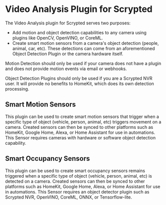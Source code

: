 # Video Analysis Plugin for Scrypted

The Video Analysis plugin for Scrypted serves two purposes:

* Add motion and object detection capabilities to any camera using plugins like OpenCV, OpenVINO, or CoreML.
* Create smart motion sensors from a camera's object detection (people, animal, car, etc). These detections can come from an aforementioned Object Detection Plugin or the camera hardware itself.

Motion Detection should only be used if your camera does not have a plugin and does not provide motion
events via email or webhooks.

Object Detection Plugins should only be used if you are a Scrypted NVR user. It will provide no
benefits to HomeKit, which does its own detection processing.

## Smart Motion Sensors

This plugin can be used to create smart motion sensors that trigger when a specific type of object (vehicle, person, animal, etc) triggers movement on a camera. Created sensors can then be synced to other platforms such as HomeKit, Google Home, Alexa, or Home Assistant for use in automations. This Sensor requires cameras with hardware or software object detection capability.

## Smart Occupancy Sensors

This plugin can be used to create smart occupancy sensors remains triggered when a specific type of object (vehicle, person, animal, etc) is detected on a camera. Created sensors can then be synced to other platforms such as HomeKit, Google Home, Alexa, or Home Assistant for use in automations. This Sensor requires an object detector plugin such as Scrypted NVR, OpenVINO, CoreML, ONNX, or Tensorflow-lite.